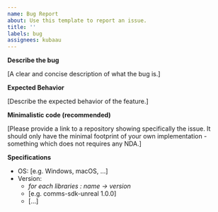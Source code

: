 ```yaml
---
name: Bug Report
about: Use this template to report an issue.
title: ''
labels: bug
assignees: kubaau
---
```


**Describe the bug**

[A clear and concise description of what the bug is.]

**Expected Behavior**

[Describe the expected behavior of the feature.]

**Minimalistic code (recommended)**

[Please provide a link to a repository showing specifically the issue. It should only have the minimal footprint of your own implementation - something which does not requires any NDA.]

**Specifications**

-   OS: [e.g. Windows, macOS, ...]
-   Version:
    -   _for each libraries : name -> version_
    -   [e.g. comms-sdk-unreal 1.0.0]
    -   [...]
